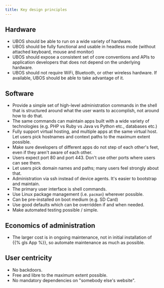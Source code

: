 ```yaml
---
title: Key design principles
---
```


## Hardware

* UBOS should be able to run on a wide variety of hardware.
* UBOS should be fully functional and usable in headless mode (without attached
  keyboard, mouse and monitor)
* UBOS should expose a consistent set of core conventions and APIs to application
  developers that does not depend on the underlying hardware.
* UBOS should not require WiFi, Bluetooth, or other wireless hardware. If available,
  UBOS should be able to take advantage of it.

## Software

* Provide a simple set of high-level administration commands in the shell that is
  structured around what the user wants to accomplish, not around how to do that.
* The same commands can maintain apps built with a wide variety of technologies
  (e.g. PHP vs Ruby vs Java vs Python etc., databases etc.)
* Fully support virtual hosting, and multiple apps at the same virtual host. Let users
  pick hostnames and context paths to the maximum extent possible.
* Make sure developers of different apps do not step of each other's feet, even if
  they aren't aware of each other.
* Users expect port 80 and port 443. Don't use other ports where users can see them.
* Let users pick domain names and paths; many users feel strongly about that.
* Administration via ssh instead of device agents. It's easier to bootstrap and maintain.
* The primary user interface is shell commands.
* Use Linux package management (i.e. ``pacman``) wherever possible.
* Can be pre-installed on boot medium (e.g. SD Card)
* Use good defaults which can be overridden if and when needed.
* Make automated testing possible / simple.

## Economics of administration

* The larger cost is in ongoing maintenance, not in initial installation of {{% gls App %}},
  so automate maintenance as much as possible.

## User centricity

* No backdoors.
* Free and libre to the maximum extent possible.
* No mandatory dependencies on "somebody else's website".
